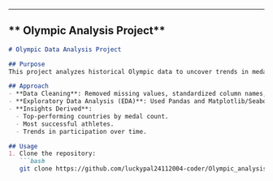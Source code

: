 
---

## ** Olympic Analysis Project**

```markdown
# Olympic Data Analysis Project

## Purpose
This project analyzes historical Olympic data to uncover trends in medal distribution, country performance, and athlete participation. The goal is to demonstrate data analysis and visualization skills to gain insights from real-world sports data.

## Approach
- **Data Cleaning**: Removed missing values, standardized column names, and formatted data types.  
- **Exploratory Data Analysis (EDA)**: Used Pandas and Matplotlib/Seaborn to analyze trends in medal counts, athlete age, gender distribution, and country performance.  
- **Insights Derived**:  
  - Top-performing countries by medal count.  
  - Most successful athletes.  
  - Trends in participation over time.

## Usage
1. Clone the repository:  
   ```bash
   git clone https://github.com/luckypal24112004-coder/Olympic_analysis_project.git
